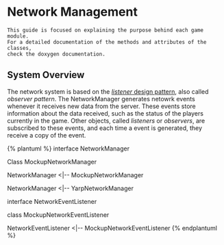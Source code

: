 # Network Management

```
This guide is focused on explaining the purpose behind each game module. 
For a detailed documentation of the methods and attributes of the classes, 
check the doxygen documentation.  
```

## System Overview
The network system is based on the [*listener* design pattern](https://en.wikipedia.org/wiki/Observer_pattern), also called *observer pattern*. The NetworkManager generates netowrk events whenever it receives new data from the server. These events store information about the data received, such as the status of the players currently in the game. Other objects, called *listeners* or *observers*, are subscribed to these events, and each time a event is generated, they receive a copy of the event.

{% plantuml %}
interface NetworkManager

Class MockupNetworkManager

NetworkManager <|-- MockupNetworkManager

NetworkManager <|-- YarpNetworkManager

interface NetworkEventListener

class MockupNetworkEventListener

NetworkEventListener <|-- MockupNetworkEventListener
{% endplantuml %}
